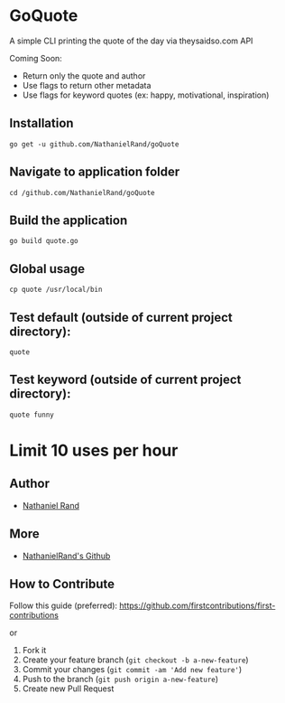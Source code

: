 # GoQuote

A simple CLI printing the quote of the day via theysaidso.com API

Coming Soon:
- Return only the quote and author
- Use flags to return other metadata
- Use flags for keyword quotes (ex: happy, motivational, inspiration)

## Installation

    go get -u github.com/NathanielRand/goQuote

## Navigate to application folder

    cd /github.com/NathanielRand/goQuote

## Build the application

    go build quote.go

## Global usage

    cp quote /usr/local/bin

## Test default (outside of current project directory):

    quote

## Test keyword (outside of current project directory):

    quote funny

# Limit 10 uses per hour
    
## Author

* [Nathaniel Rand](https://oneware.io)

## More

* [NathanielRand's Github](https://github.com/NathanielRand/)

## How to Contribute

Follow this guide (preferred):
https://github.com/firstcontributions/first-contributions

or

1. Fork it
2. Create your feature branch (`git checkout -b a-new-feature`)
3. Commit your changes (`git commit -am 'Add new feature'`)
4. Push to the branch (`git push origin a-new-feature`)
5. Create new Pull Request